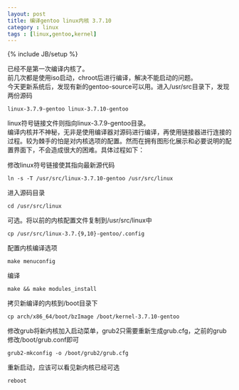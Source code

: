 ```yaml
---
layout: post
title: 编译gentoo linux内核 3.7.10
category : linux
tags : [linux,gentoo,kernel]
---
```

{% include JB/setup %}

已经不是第一次编译内核了。  
前几次都是使用iso启动，chroot后进行编译，解决不能启动的问题。   
今天更新系统后，发现有新的gentoo-source可以用。进入/usr/src目录下，发现两份源码  
    
    linux-3.7.9-gentoo linux-3.7.10-gentoo  
linux符号链接文件则指向linux-3.7.9-gentoo目录。  
编译内核并不神秘，无非是使用编译器对源码进行编译，再使用链接器进行连接的过程。较为棘手的怕是对内核选项的配置。然而在拥有图形化展示和必要说明的配置界面下，不会造成很大的困难。具体过程如下：  
  
修改linux符号链接使其指向最新源代码

    ln -s -T /usr/src/linux-3.7.10-gentoo /usr/src/linux  
进入源码目录

    cd /usr/src/linux  
可选。将以前的内核配置文件复制到/usr/src/linux中

    cp /usr/src/linux-3.7.{9,10}-gentoo/.config  
配置内核编译选项

    make menuconfig  
编译

    make && make modules_install  
拷贝新编译的内核到/boot目录下

    cp arch/x86_64/boot/bzImage /boot/kernel-3.7.10-gentoo  
修改grub将新内核加入启动菜单，grub2只需要重新生成grub.cfg，之前的grub修改/boot/grub.conf即可

    grub2-mkconfig -o /boot/grub2/grub.cfg  
重新启动，应该可以看见新内核已经可选
    
    reboot
   